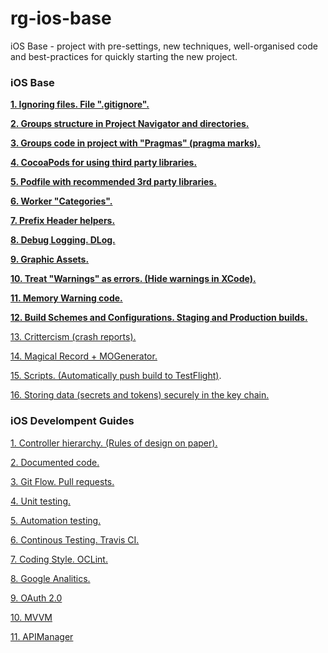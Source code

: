 # rg-ios-base
iOS Base - project with pre-settings, new techniques, well-organised code and best-practices for quickly starting the new project.

### iOS Base

**[1. Ignoring files. File ".gitignore".](https://github.com/arthurigberdin/rg-ios-base/blob/master/Docs/ignoring_files.md)**

**[2. Groups structure in Project Navigator and directories.](https://github.com/arthurigberdin/rg-ios-base/blob/master/Docs/groups_projectnavigator.md)**

**[3. Groups code in project with "Pragmas" (pragma marks).](https://github.com/arthurigberdin/rg-ios-base/blob/master/Docs/structure_code.md)**

**[4. CocoaPods for using third party libraries.](https://github.com/arthurigberdin/rg-ios-base/blob/master/Docs/cocoapods.md)**

**[5. Podfile with recommended 3rd party libraries.](https://github.com/arthurigberdin/rg-ios-base/blob/master/Docs/podfile_libs.md)**

**[6. Worker "Categories".](https://github.com/arthurigberdin/rg-ios-base/blob/master/Docs/worker_categories.md)**

**[7. Prefix Header helpers.](https://github.com/arthurigberdin/rg-ios-base/blob/master/Docs/prefix_header_helpers.md)**

**[8. Debug Logging. DLog.](https://github.com/arthurigberdin/rg-ios-base/blob/master/Docs/debug_logging.md)**

**[9. Graphic Assets.](https://github.com/arthurigberdin/rg-ios-base/blob/master/Docs/graphic_assets.md)**

**[10. Treat "Warnings" as errors. (Hide warnings in XCode).](https://github.com/arthurigberdin/rg-ios-base/blob/master/Docs/treat_warnings.md)**

**[11. Memory Warning code.](https://github.com/arthurigberdin/rg-ios-base/blob/master/Docs/memory_warning.md)**

**[12. Build Schemes and Configurations. Staging and Production builds.](https://github.com/arthurigberdin/rg-ios-base/blob/master/Docs/schemes.md)**

[13. Crittercism (crash reports).](https://github.com/arthurigberdin/rg-ios-base/blob/master/Docs/crash_report.md)

[14. Magical Record + MOGenerator.](https://github.com/arthurigberdin/rg-ios-base/blob/master/Docs/magicalrecord_mogenerator.md)

[15. Scripts. (Automatically push build to TestFlight)](https://github.com/arthurigberdin/rg-ios-base/blob/master/Docs/scripts_push_build_testflight.md).

[16. Storing data (secrets and tokens) securely in the key chain.](https://github.com/arthurigberdin/rg-ios-base/blob/master/Docs/securely_store_data.md)


### iOS Develompent Guides

[1. Controller hierarchy. (Rules of design on paper).](https://github.com/arthurigberdin/rg-ios-base/blob/master/Docs/controller_hierarchy.md)

[2. Documented code.](https://github.com/arthurigberdin/rg-ios-base/blob/master/Docs/documented_code.md)

[3. Git Flow. Pull requests.](https://github.com/arthurigberdin/rg-ios-base/blob/master/Docs/git_flow.md)

[4. Unit testing.](https://github.com/arthurigberdin/rg-ios-base/blob/master/Docs/unit_testing.md)

[5. Automation testing.](https://github.com/arthurigberdin/rg-ios-base/blob/master/Docs/automation_testing.md)

[6. Continous Testing. Travis CI.](https://github.com/arthurigberdin/rg-ios-base/blob/master/Docs/continous_testing.md)

[7. Coding Style. OCLint.](https://github.com/arthurigberdin/rg-ios-base/blob/master/Docs/coding_style_oclint.md)

[8. Google Analitics.](https://github.com/arthurigberdin/rg-ios-base/blob/master/Docs/google_analitics.md)

[9. OAuth 2.0]()

[10. MVVM]()

[11. APIManager]()




